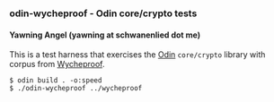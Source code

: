 ### odin-wycheproof - Odin core/crypto tests
#### Yawning Angel (yawning at schwanenlied dot me)

This is a test harness that exercises the [Odin][1] `core/crypto`
library with corpus from [Wycheproof][2].

```
$ odin build . -o:speed
$ ./odin-wycheproof ../wycheproof
```

[1]: https://odin-lang.org
[2]: https://github.com/C2SP/wycheproof
